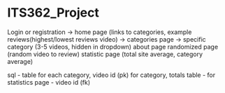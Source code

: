 # ITS362_Project

Login or registration -> home page (links to categories, example reviews(highest/lowest reviews video) -> categories page -> specific category (3-5 videos, hidden in dropdown)
													  about page 
													  randomized page (random video to review)
													  statistic page (total site average, category average)

sql - table for each category, video id (pk) for category, totals table - for statistics page - video id (fk)
